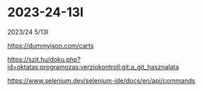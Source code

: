 # 2023-24-13I
2023/24 5/13I

https://dummyjson.com/carts

https://szit.hu/doku.php?id=oktatas:programozas:verziokontroll:git:a_git_hasznalata

https://www.selenium.dev/selenium-ide/docs/en/api/commands
